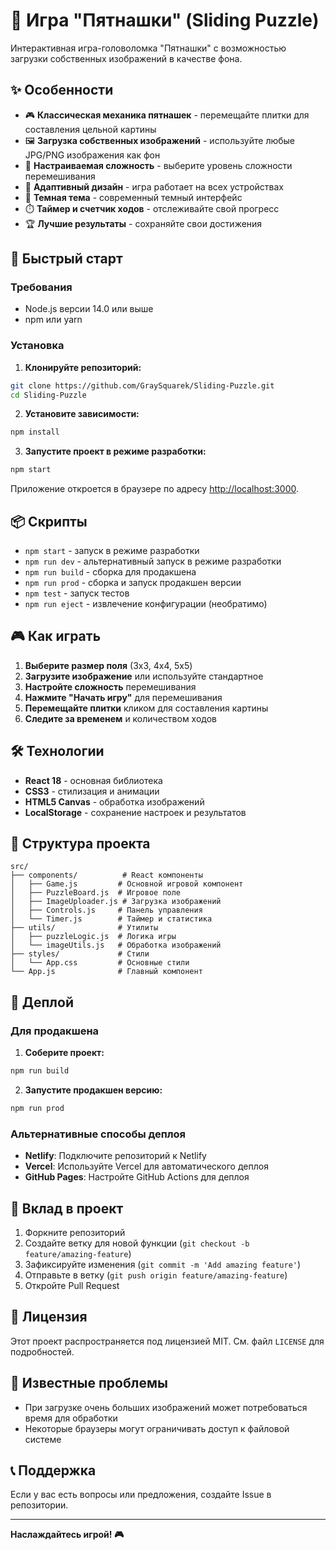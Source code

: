 # 🧩 Игра "Пятнашки" (Sliding Puzzle)

Интерактивная игра-головоломка "Пятнашки" с возможностью загрузки собственных изображений в качестве фона. 

## ✨ Особенности

- 🎮 **Классическая механика пятнашек** - перемещайте плитки для составления цельной картины
- 🖼️ **Загрузка собственных изображений** - используйте любые JPG/PNG изображения как фон
- 🎯 **Настраиваемая сложность** - выберите уровень сложности перемешивания
- 📱 **Адаптивный дизайн** - игра работает на всех устройствах
- 🌙 **Темная тема** - современный темный интерфейс
- ⏱️ **Таймер и счетчик ходов** - отслеживайте свой прогресс
- 🏆 **Лучшие результаты** - сохраняйте свои достижения

## 🚀 Быстрый старт

### Требования
- Node.js версии 14.0 или выше
- npm или yarn

### Установка

1. **Клонируйте репозиторий:**
```bash
git clone https://github.com/GraySquarek/Sliding-Puzzle.git
cd Sliding-Puzzle
```

2. **Установите зависимости:**
```bash
npm install
```

3. **Запустите проект в режиме разработки:**
```bash
npm start
```

Приложение откроется в браузере по адресу [http://localhost:3000](http://localhost:3000).

## 📦 Скрипты

- `npm start` - запуск в режиме разработки
- `npm run dev` - альтернативный запуск в режиме разработки
- `npm run build` - сборка для продакшена
- `npm run prod` - сборка и запуск продакшен версии
- `npm test` - запуск тестов
- `npm run eject` - извлечение конфигурации (необратимо)

## 🎮 Как играть

1. **Выберите размер поля** (3x3, 4x4, 5x5)
2. **Загрузите изображение** или используйте стандартное
3. **Настройте сложность** перемешивания
4. **Нажмите "Начать игру"** для перемешивания
5. **Перемещайте плитки** кликом для составления картины
6. **Следите за временем** и количеством ходов

## 🛠️ Технологии

- **React 18** - основная библиотека
- **CSS3** - стилизация и анимации
- **HTML5 Canvas** - обработка изображений
- **LocalStorage** - сохранение настроек и результатов

## 📁 Структура проекта

```
src/
├── components/          # React компоненты
│   ├── Game.js         # Основной игровой компонент
│   ├── PuzzleBoard.js  # Игровое поле
│   ├── ImageUploader.js # Загрузка изображений
│   ├── Controls.js     # Панель управления
│   └── Timer.js        # Таймер и статистика
├── utils/              # Утилиты
│   ├── puzzleLogic.js  # Логика игры
│   └── imageUtils.js   # Обработка изображений
├── styles/             # Стили
│   └── App.css         # Основные стили
└── App.js              # Главный компонент
```

## 🚀 Деплой

### Для продакшена

1. **Соберите проект:**
```bash
npm run build
```

2. **Запустите продакшен версию:**
```bash
npm run prod
```

### Альтернативные способы деплоя

- **Netlify**: Подключите репозиторий к Netlify
- **Vercel**: Используйте Vercel для автоматического деплоя
- **GitHub Pages**: Настройте GitHub Actions для деплоя

## 🤝 Вклад в проект

1. Форкните репозиторий
2. Создайте ветку для новой функции (`git checkout -b feature/amazing-feature`)
3. Зафиксируйте изменения (`git commit -m 'Add amazing feature'`)
4. Отправьте в ветку (`git push origin feature/amazing-feature`)
5. Откройте Pull Request

## 📝 Лицензия

Этот проект распространяется под лицензией MIT. См. файл `LICENSE` для подробностей.

## 🐛 Известные проблемы

- При загрузке очень больших изображений может потребоваться время для обработки
- Некоторые браузеры могут ограничивать доступ к файловой системе

## 📞 Поддержка

Если у вас есть вопросы или предложения, создайте Issue в репозитории.

---

**Наслаждайтесь игрой! 🎮** 